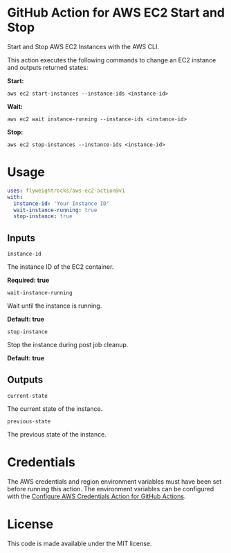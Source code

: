 # GitHub Action for AWS EC2 Start and Stop
Start and Stop AWS EC2 Instances with the AWS CLI.

This action executes the following commands to change an EC2 instance and outputs returned states:

**Start:**
```
aws ec2 start-instances --instance-ids <instance-id>
```
**Wait:**
```
aws ec2 wait instance-running --instance-ids <instance-id>
```
**Stop:**
```
aws ec2 stop-instances --instance-ids <instance-id>
```

# Usage
```yaml
uses: flyweightrocks/aws-ec2-action@v1
with:
  instance-id: 'Your Instance ID'
  wait-instance-running: true
  stop-instance: true
```	

## Inputs

`instance-id`

The instance ID of the EC2 container.

**Required: true**  

`wait-instance-running`

Wait until the instance is running.

**Default: true**  

`stop-instance`

Stop the instance during post job cleanup.

**Default: true**  

## Outputs

`current-state`

The current state of the instance.

`previous-state`

The previous state of the instance.

# Credentials

The AWS credentials and region environment variables must have been set before running this action. The environment variables can be configured with the [Configure AWS Credentials Action for GitHub Actions](https://github.com/marketplace/actions/configure-aws-credentials-action-for-github-actions).

# License
This code is made available under the MIT license.